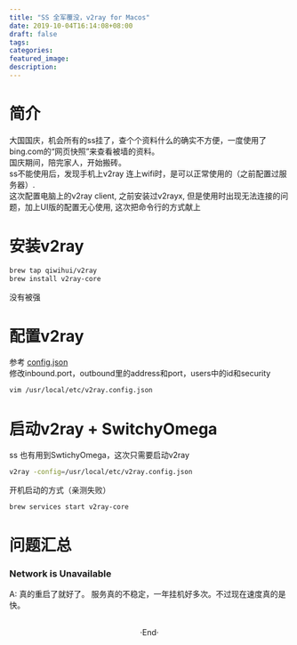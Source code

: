 ```yaml
---
title: "SS 全军覆没，v2ray for Macos"
date: 2019-10-04T16:14:08+08:00
draft: false
tags: 
categories: 
featured_image: 
description: 
---
```


# 简介
大国国庆，机会所有的ss挂了，查个个资料什么的确实不方便，一度使用了bing.com的“网页快照”来查看被墙的资料。  
国庆期间，陪完家人，开始搬砖。   
ss不能使用后，发现手机上v2ray 连上wifi时，是可以正常使用的（之前配置过服务器）.    
这次配置电脑上的v2ray client, 之前安装过v2rayx, 但是使用时出现无法连接的问题，加上UI版的配置无心使用, 这次把命令行的方式献上   

# 安装v2ray  
``` bash 
brew tap qiwihui/v2ray   
brew install v2ray-core  
```
没有被强  


# 配置v2ray
参考 [config.json](https://raw.githubusercontent.com/Dosimz/v2ray-config.json/master/config.json)   
修改inbound.port，outbound里的address和port，users中的id和security  
``` bash 
vim /usr/local/etc/v2ray.config.json 
```

# 启动v2ray + SwitchyOmega 
ss 也有用到SwtichyOmega，这次只需要启动v2ray   
```bash 
v2ray -config=/usr/local/etc/v2ray.config.json
```
开机启动的方式（亲测失败）   
``` bash 
brew services start v2ray-core 
```


# 问题汇总 
### Network is Unavailable
A: 真的重启了就好了。 服务真的不稳定，一年挂机好多次。不过现在速度真的是快。   

<br>

<center>  ·End·  </center>
